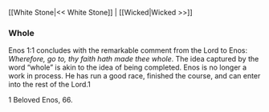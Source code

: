 [[White Stone|<< White Stone]]  |  [[Wicked|Wicked >>]]

### Whole
Enos 1:1 concludes with the remarkable comment from the Lord to Enos:  *Wherefore, go to, thy faith hath made thee whole*. The idea captured by the word “whole” is akin to the idea of being completed. Enos is no longer a work in process. He has run a good race, finished the course, and can enter into the rest of the Lord.1



1 Beloved Enos, 66.